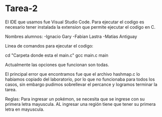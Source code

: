 # Tarea-2

El IDE que usamos fue Visual Studio Code. Para ejecutar el codigo es necesario tener instalada la extension que permite ejecutar el codigo en C.


Nombres alumnos:
-Ignacio Gary
-Fabian Lastra
-Matias Antiguay

Linea de comandos para ejecutar el codigo:

cd "Carpeta donde esta el main.c"
gcc main.c
main

Actualmente las opciones que funcionan son todas.

El principal error que encontramos fue que el archivo hashmap.c lo habiamos copiado del laboratorio, por lo que no funcionaba para todos los casos, sin embargo
pudimos sobrellevar el percance y logramos terminar la tarea.

Reglas:
Para ingresar un pokémon, se necesita que se ingrese con su primera letra mayuscula.
AL ingresar una región tiene que tener su primera letra en mayuscula.